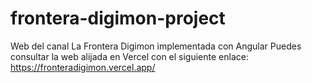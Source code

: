 # frontera-digimon-project
 Web del canal La Frontera Digimon implementada con Angular
 Puedes consultar la web alijada en Vercel con el siguiente enlace: https://fronteradigimon.vercel.app/
